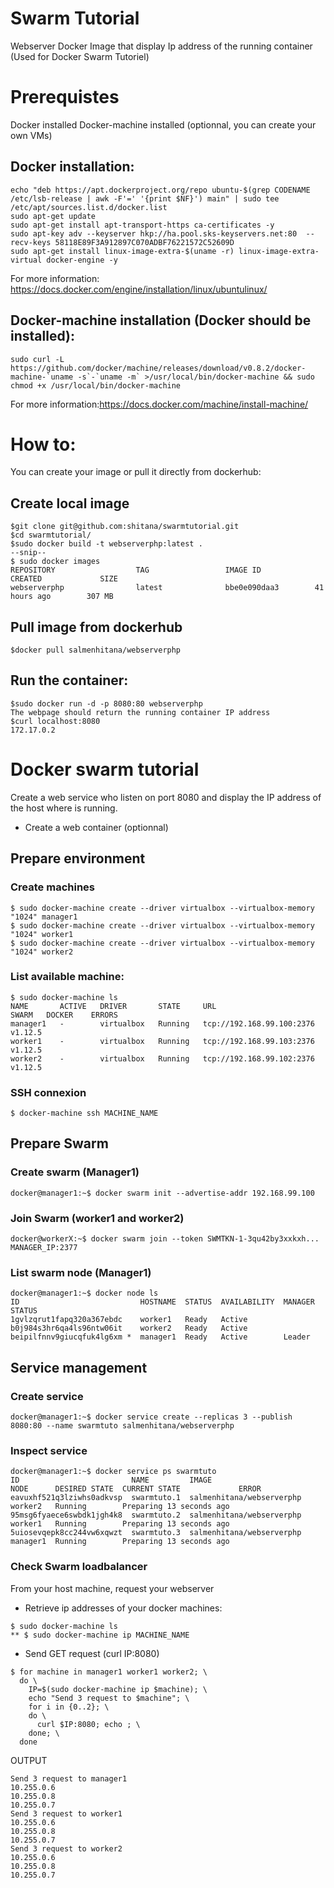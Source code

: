 # Swarm Tutorial
Webserver Docker Image that display Ip address of the running container (Used for Docker Swarm Tutoriel)
 
# Prerequistes 
Docker installed
Docker-machine installed (optionnal, you can create your own VMs)

## Docker installation:
```
echo "deb https://apt.dockerproject.org/repo ubuntu-$(grep CODENAME /etc/lsb-release | awk -F'=' '{print $NF}') main" | sudo tee /etc/apt/sources.list.d/docker.list
sudo apt-get update
sudo apt-get install apt-transport-https ca-certificates -y
sudo apt-key adv --keyserver hkp://ha.pool.sks-keyservers.net:80  --recv-keys 58118E89F3A912897C070ADBF76221572C52609D
sudo apt-get install linux-image-extra-$(uname -r) linux-image-extra-virtual docker-engine -y
```

For more information: https://docs.docker.com/engine/installation/linux/ubuntulinux/

## Docker-machine installation (Docker should be installed):
```
sudo curl -L https://github.com/docker/machine/releases/download/v0.8.2/docker-machine-`uname -s`-`uname -m` >/usr/local/bin/docker-machine && sudo chmod +x /usr/local/bin/docker-machine
```

For more information:https://docs.docker.com/machine/install-machine/

# How to:
You can create your image or pull it directly from dockerhub:

## Create local image
```
$git clone git@github.com:shitana/swarmtutorial.git
$cd swarmtutorial/
$sudo docker build -t webserverphp:latest .
--snip--
$ sudo docker images
REPOSITORY                  TAG                 IMAGE ID            CREATED             SIZE
webserverphp                latest              bbe0e090daa3        41 hours ago        307 MB
```

## Pull image from dockerhub
```
$docker pull salmenhitana/webserverphp
```

## Run the container:
```
$sudo docker run -d -p 8080:80 webserverphp
The webpage should return the running container IP address
$curl localhost:8080
172.17.0.2  
```

# Docker swarm tutorial
Create a web service who listen on port 8080 and display the IP address of the host where is running.
* Create a web container (optionnal)

## Prepare environment 
### Create machines
```
$ sudo docker-machine create --driver virtualbox --virtualbox-memory "1024" manager1 
$ sudo docker-machine create --driver virtualbox --virtualbox-memory "1024" worker1 
$ sudo docker-machine create --driver virtualbox --virtualbox-memory "1024" worker2
```

### List available machine:
```
$ sudo docker-machine ls
NAME       ACTIVE   DRIVER       STATE     URL                         SWARM   DOCKER    ERRORS
manager1   -        virtualbox   Running   tcp://192.168.99.100:2376           v1.12.5   
worker1    -        virtualbox   Running   tcp://192.168.99.103:2376           v1.12.5   
worker2    -        virtualbox   Running   tcp://192.168.99.102:2376           v1.12.5   
```

### SSH connexion
```
$ docker-machine ssh MACHINE_NAME
```

## Prepare Swarm
### Create swarm (Manager1)
```
docker@manager1:~$ docker swarm init --advertise-addr 192.168.99.100
```

### Join Swarm (worker1 and worker2)
```
docker@workerX:~$ docker swarm join --token SWMTKN-1-3qu42by3xxkxh... MANAGER_IP:2377
```

### List swarm node (Manager1)
```
docker@manager1:~$ docker node ls
ID                           HOSTNAME  STATUS  AVAILABILITY  MANAGER STATUS
1gvlzqrut1fapq320a367ebdc    worker1   Ready   Active        
b0j984s3hr6qa4ls96ntw06it    worker2   Ready   Active        
beipilfnnv9giucqfuk4lg6xm *  manager1  Ready   Active        Leader
```
## Service management
### Create service
```
docker@manager1:~$ docker service create --replicas 3 --publish 8080:80 --name swarmtuto salmenhitana/webserverphp
```
### Inspect service
```
docker@manager1:~$ docker service ps swarmtuto
ID                         NAME         IMAGE                      NODE      DESIRED STATE  CURRENT STATE             ERROR
eavuxhf521q3lziwhs0adkvsp  swarmtuto.1  salmenhitana/webserverphp  worker2   Running        Preparing 13 seconds ago  
95msg6fyaece6swbdk1jgh4k8  swarmtuto.2  salmenhitana/webserverphp  worker1   Running        Preparing 13 seconds ago  
5uiosevqepk8cc244vw6xqwzt  swarmtuto.3  salmenhitana/webserverphp  manager1  Running        Preparing 13 seconds ago
```

### Check Swarm loadbalancer
From your host machine, request your webserver

* Retrieve ip addresses of your docker machines:
```
$ sudo docker-machine ls
** $ sudo docker-machine ip MACHINE_NAME
```

* Send GET request (curl IP:8080)
```
$ for machine in manager1 worker1 worker2; \
  do \
    IP=$(sudo docker-machine ip $machine); \
    echo "Send 3 request to $machine"; \
    for i in {0..2}; \
    do \
      curl $IP:8080; echo ; \
    done; \
  done
```
OUTPUT
```
Send 3 request to manager1
10.255.0.6
10.255.0.8
10.255.0.7
Send 3 request to worker1
10.255.0.6
10.255.0.8
10.255.0.7
Send 3 request to worker2
10.255.0.6
10.255.0.8
10.255.0.7
```
